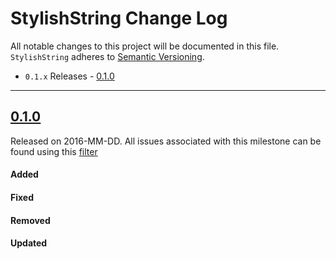 # StylishString Change Log

All notable changes to this project will be documented in this file.
`StylishString` adheres to [Semantic Versioning](http://semver.org/).

- `0.1.x` Releases - [0.1.0](#010) 

---

## [0.1.0](https://github.com/hkellaway/StylishString/releases/tag/0.1.0)
Released on 2016-MM-DD. All issues associated with this milestone can be found using this [filter](https://github.com/hkellaway/StylishString/issues?utf8=%E2%9C%93&q=milestone%3A0.1.0)

#### Added

#### Fixed

#### Removed

#### Updated
